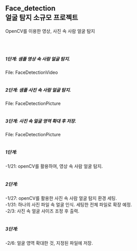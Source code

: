 ## Face_detection <br>얼굴 탐지 소규모 프로젝트

OpenCV를 이용한 영상, 사진 속 사람 얼굴 탐지 

<br>
<br>

<h5> 1단계: 샘플 영상 속 사람 얼굴 탐지.</h5>
File: FaceDetectionVideo
<br>
<br>
<h5> 2단계: 샘플 사진 속 사람 얼굴 탐지.</h5>
File: FaceDetectionPicture
<br>
<br>

<h5> 3단계: 사진 속 얼굴 영역 확대 후 저장.</h5>
File: FaceDetectionPicture
<br>
<br>

<h5>1단계:</h5>
-1/21: openCV를 활용하여, 영상 속 사람 얼굴 탐지.
<br>
<br>

<h5>2단계:</h5>
-1/27: openCV를 활용한 사진 속 사람 얼굴 탐지 환경 세팅.
<br>-1/31: 하나의 사진 파일 속 얼굴 인식. 세팅한 전체 파일로 확장 예정.
<br>-2/3: 사진 속 얼굴 사이즈 조정 후 출력.
<br>
<br>

<h5>3단계:</h5>
-2/6: 얼굴 영역 확대한 것, 지정된 파일에 저장.
